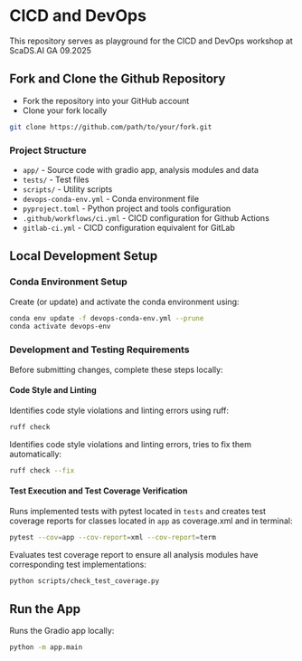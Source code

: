 # CICD and DevOps

This repository serves as playground for the CICD and DevOps workshop at ScaDS.AI GA 09.2025

## Fork and Clone the Github Repository

* Fork the repository into your GitHub account
* Clone your fork locally
```bash
git clone https://github.com/path/to/your/fork.git
```

### Project Structure

- `app/` - Source code with gradio app, analysis modules and data
- `tests/` - Test files
- `scripts/` - Utility scripts
- `devops-conda-env.yml` - Conda environment file
- `pyproject.toml` - Python project and tools configuration
- `.github/workflows/ci.yml` - CICD configuration for Github Actions
- `gitlab-ci.yml` - CICD configuration equivalent for GitLab

## Local Development Setup

### Conda Environment Setup

Create (or update) and activate the conda environment using:

```bash
conda env update -f devops-conda-env.yml --prune
conda activate devops-env
```

### Development and Testing Requirements

Before submitting changes, complete these steps locally:

#### Code Style and Linting

Identifies code style violations and linting errors using ruff:

```bash
ruff check
```

Identifies code style violations and linting errors, tries to fix them automatically:

```bash
ruff check --fix
```

#### Test Execution and Test Coverage Verification

Runs implemented tests with pytest located in `tests` and creates test coverage reports for classes located in `app` as coverage.xml and in terminal:

```bash
pytest --cov=app --cov-report=xml --cov-report=term
```

Evaluates test coverage report to ensure all analysis modules have corresponding test implementations:

```bash
python scripts/check_test_coverage.py
```

## Run the App

Runs the Gradio app locally:

```bash
python -m app.main
```
